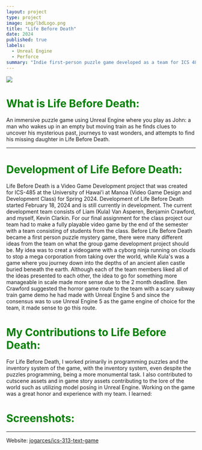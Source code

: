 ```yaml
---
layout: project
type: project
image: img/lbdLogo.png
title: "Life Before Death"
date: 2024
published: true
labels:
  - Unreal Engine
  - Perforce
summary: "Indie first-person puzzle game developed as a team for ICS 485."
---
```


<img class="img-fluid" src="https://liamkula.github.io/img/LBD_Banner.png">

<h1 style="color:green;">What is Life Before Death:</h1>

An immersive puzzle game using Unreal Engine where you play as John: a man who wakes up in an empty but moving train as he finds clues to uncover his mysterious past, journeys to vast wonders, and attempts to find his missing daughter in Life Before Death.

<hr>


  <h1 style="color:green;">Development of Life Before Death:</h1>
Life Before Death is a Video Game Development project that was created for ICS-485 at the University of Hawai’i at Manoa (Video Game Design and Development Class) for Spring 2024. Development of Life Before Death started February 18, 2024 and is still currently in development. The current development team consists of Liam (Kula) Van Asperen, Benjamin Crawford, and myself, Kevin Clarkin. For our final assignment for the class project our team had to make a fully playable video game by the end of the semester with a team consisting of students from the class. Before Life Before Death became a first person puzzle mystery game, there were many different ideas from the team on what the group game development project should be. My idea was to creat a videogame with a cyborg ninja running on clouds to stop a mega corporation from taking over the world, while Kula's was a game where you journey down into the depths of an ancient alien castle buried beneath the earth. Although each of the team members liked all of the ideas presented to each other, the idea to go for something more manageable in scale made more sense due to the 2 month deadline. Ben Crawford suggested the horror game route to the team with a scary subway train game demo he had made with Unreal Engine 5 and since the consensus was to use Unreal Engine 5 as the game engine of choice for the team, it made sense to go this route.

   <h1 style="color:green;">My Contributions to Life Before Death:</h1>
For Life Before Death, I worked primarily in programming puzzles and the inventory system of the game, with the inventory system, even despite the puzzles programming, being a more monumental task. I also contributed to cutscene assets and in game story assets contributing to the lore of the world such as utilizing model posing in Unreal Engine. Working on the game was a great honor and experience with my team. I learned:

  <h1 style="color:green;">Screenshots:</h1>


<hr>

Website: <a href="https://bcc394.wixsite.com/lifebeforedeath"><i class="large github icon "></i>jogarces/ics-313-text-game</a>
